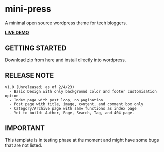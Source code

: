 # mini-press
A minimal open source wordpress theme for tech bloggers.

**[LIVE DEMO](https://mgks.dev/blog/)**

## GETTING STARTED
Download zip from here and install directly into wordpress.

## RELEASE NOTE
```
v1.0 (Unreleased; as of 2/4/23)
  - Basic Design with only background color and footer customisation option
  - Index page with post loop, no pagination
  - Post page with title, image, content, and comment box only
  - Category/Archive page with same functions as index page
  - Yet to build: Author, Page, Search, Tag, and 404 page.
```

## IMPORTANT
This template is in testing phase at the moment and might have some bugs that are not listed.
